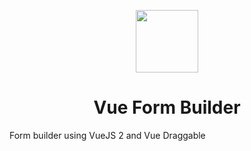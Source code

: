 <p align="center"><img width="100"src="https://raw.githubusercontent.com/SortableJS/Vue.Draggable/master/logo.png"></p>
<h1 align="center">Vue Form Builder</h1>

Form builder using VueJS 2 and Vue Draggable
